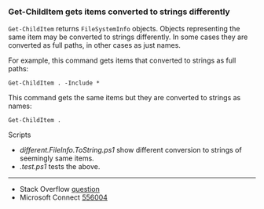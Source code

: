 
### Get-ChildItem gets items converted to strings differently

`Get-ChildItem` returns `FileSystemInfo` objects. Objects representing the same
item may be converted to strings differently. In some cases they are converted
as full paths, in other cases as just names.

For example, this command gets items that converted to strings as full paths:

    Get-ChildItem . -Include *

This command gets the same items but they are converted to strings as names:

    Get-ChildItem .

Scripts

- *different.FileInfo.ToString.ps1* show different conversion to strings of seemingly same items.
- *.test.ps1* tests the above.

---

- Stack Overflow [question](http://stackoverflow.com/q/2744047/323582)
- Microsoft Connect [556004](https://connect.microsoft.com/PowerShell/Feedback/Details/556004)
